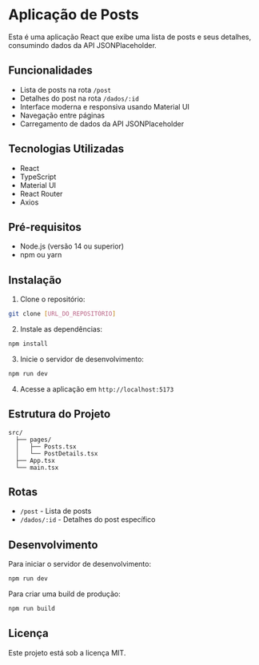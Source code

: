 # Aplicação de Posts

Esta é uma aplicação React que exibe uma lista de posts e seus detalhes, consumindo dados da API JSONPlaceholder.

## Funcionalidades

- Lista de posts na rota `/post`
- Detalhes do post na rota `/dados/:id`
- Interface moderna e responsiva usando Material UI
- Navegação entre páginas
- Carregamento de dados da API JSONPlaceholder

## Tecnologias Utilizadas

- React
- TypeScript
- Material UI
- React Router
- Axios

## Pré-requisitos

- Node.js (versão 14 ou superior)
- npm ou yarn

## Instalação

1. Clone o repositório:
```bash
git clone [URL_DO_REPOSITÓRIO]
```

2. Instale as dependências:
```bash
npm install
```

3. Inicie o servidor de desenvolvimento:
```bash
npm run dev
```

4. Acesse a aplicação em `http://localhost:5173`

## Estrutura do Projeto

```
src/
  ├── pages/
  │   ├── Posts.tsx
  │   └── PostDetails.tsx
  ├── App.tsx
  └── main.tsx
```

## Rotas

- `/post` - Lista de posts
- `/dados/:id` - Detalhes do post específico

## Desenvolvimento

Para iniciar o servidor de desenvolvimento:

```bash
npm run dev
```

Para criar uma build de produção:

```bash
npm run build
```

## Licença

Este projeto está sob a licença MIT.
